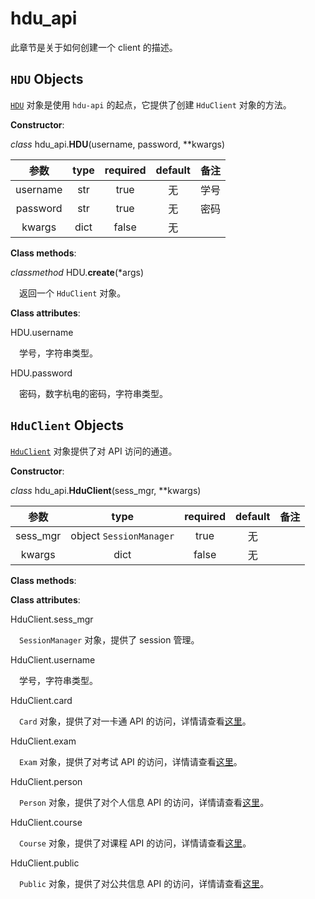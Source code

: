 # hdu\_api

此章节是关于如何创建一个 client 的描述。

## `HDU` Objects

[`HDU`](create.md#hdu-objects) 对象是使用 `hdu-api` 的起点，它提供了创建 `HduClient` 对象的方法。

**Constructor**:

_class_  hdu\_api.**HDU**\(username, password, \*\*kwargs\)

| 参数 | type | required | default | 备注 |
| :---: | :---: | :---: | :---: | :---: |
| username | str | true | 无 | 学号 |
| password | str | true | 无 | 密码 |
| kwargs | dict | false | 无 |  |

**Class methods**:

_classmethod_  HDU.**create**\(\*args\)

&ensp;&ensp;返回一个 `HduClient` 对象。

**Class attributes**:

HDU.username

&ensp;&ensp;学号，字符串类型。

HDU.password

&ensp;&ensp;密码，数字杭电的密码，字符串类型。

## `HduClient` Objects

[`HduClient`](create.md#hduclient-objects) 对象提供了对 API 访问的通道。

**Constructor**:

_class_  hdu_api.**HduClient**(sess_mgr, \*\*kwargs)

| 参数 | type | required | default | 备注 |
| :---: | :---: | :---: | :---: | :---: |
| sess_mgr | object `SessionManager` | true | 无 | |
| kwargs | dict | false | 无 |  |

**Class methods**:


**Class attributes**:

HduClient.sess_mgr

&ensp;&ensp;`SessionManager` 对象，提供了 session 管理。

HduClient.username

&ensp;&ensp;学号，字符串类型。
    
HduClient.card

&ensp;&ensp;`Card` 对象，提供了对一卡通 API 的访问，详情请查看[这里](card.md)。

HduClient.exam

&ensp;&ensp;`Exam` 对象，提供了对考试 API 的访问，详情请查看[这里](exam.md)。

HduClient.person

&ensp;&ensp;`Person` 对象，提供了对个人信息 API 的访问，详情请查看[这里](person.md)。

HduClient.course

&ensp;&ensp;`Course` 对象，提供了对课程 API 的访问，详情请查看[这里](course.md)。

HduClient.public

&ensp;&ensp;`Public` 对象，提供了对公共信息 API 的访问，详情请查看[这里](public.md)。
